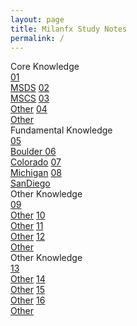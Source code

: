 ```yaml
---
layout: page
title: Milanfx Study Notes
permalink: /
---
```


<div class="row2">
  <div class="btn text">
    <div class="btn name">Core Knowledge</div>
    <div class="row2" style="grid-template-columns: 1fr 1fr 1fr 1fr;">
      <a href="/01-MSDS/" class="btn box1">01<br>MSDS</a>
      <a href="/02-MSCS/" class="btn box2">02<br>MSCS</a>
      <a href="/#/" class="btn box1">03<br>Other</a>
      <a href="/#/" class="btn box2">04<br>Other</a>
    </div>
  </div>
</div>

<div class="row2">
  <div class="btn text">
    <div class="btn name">Fundamental Knowledge</div>
    <div class="row2" style="grid-template-columns: 1fr 1fr 1fr 1fr;">
      <a href="/05-Boulder/"  class="btn box1">05<br>Boulder </a>
      <a href="/06-Colorado/" class="btn box2">06<br>Colorado</a>
      <a href="/07-Michigan/" class="btn box1">07<br>Michigan</a>
      <a href="/08-SanDiego/" class="btn box2">08<br>SanDiego</a>
    </div>
  </div>
</div>

<div class="row2">
  <div class="btn text">
    <div class="btn name">Other Knowledge</div>
    <div class="row2" style="grid-template-columns: 1fr 1fr 1fr 1fr;">
      <a href="/#/" class="btn box1">09<br>Other</a>
      <a href="/#/" class="btn box2">10<br>Other</a>
      <a href="/#/" class="btn box1">11<br>Other</a>
      <a href="/#/" class="btn box2">12<br>Other</a>
    </div>
  </div>
</div>

<div class="row2">
  <div class="btn text">
    <div class="btn name">Other Knowledge</div>
    <div class="row2" style="grid-template-columns: 1fr 1fr 1fr 1fr;">
      <a href="/#/" class="btn box1">13<br>Other</a>
      <a href="/#/" class="btn box2">14<br>Other</a>
      <a href="/#/" class="btn box1">15<br>Other</a>
      <a href="/#/" class="btn box2">16<br>Other</a>
    </div>
  </div>
</div>

<br><br><br><br><br><br><br><br><br><br><br><br><br><br>
<br><br><br><br><br><br><br><br><br><br><br><br><br><br>